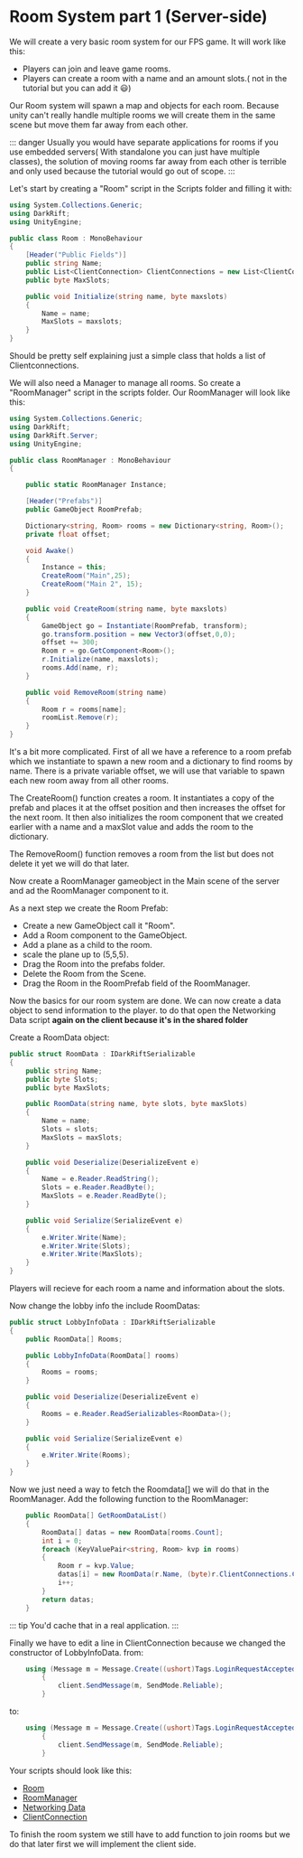# Room System part 1 (Server-side)

We will create a very basic room system for our FPS game. It will work like this:
- Players can join and leave game rooms.
- Players can create a room with a name and an amount slots.( not in the tutorial but you can add it :smiley:)

Our Room system will spawn a map and objects for each room. Because unity can't really handle multiple rooms we will create them in the same scene but move them far away from each other.

::: danger 
Usually you would have separate applications for rooms if you use embedded servers( With standalone you can just have multiple classes), the solution of moving rooms far away from each other is terrible and only used because the tutorial would go out of scope.
:::

Let's start by creating a "Room" script in the Scripts folder and filling it with:

```csharp
using System.Collections.Generic;
using DarkRift;
using UnityEngine;

public class Room : MonoBehaviour
{
    [Header("Public Fields")]
    public string Name;
    public List<ClientConnection> ClientConnections = new List<ClientConnection>();
    public byte MaxSlots;

    public void Initialize(string name, byte maxslots)
    {
        Name = name;
        MaxSlots = maxslots;
    }
}
```
Should be pretty self explaining just a simple class that holds a list of Clientconnections.

We will also need a Manager to manage all rooms. So create a "RoomManager" script in the scripts folder.
Our RoomManager will look like this:
```csharp
using System.Collections.Generic;
using DarkRift;
using DarkRift.Server;
using UnityEngine;

public class RoomManager : MonoBehaviour
{

    public static RoomManager Instance;

    [Header("Prefabs")]
    public GameObject RoomPrefab;

    Dictionary<string, Room> rooms = new Dictionary<string, Room>();
    private float offset;

    void Awake()
    {
        Instance = this;
        CreateRoom("Main",25);
        CreateRoom("Main 2", 15);
    }

    public void CreateRoom(string name, byte maxslots)
    {
        GameObject go = Instantiate(RoomPrefab, transform);
        go.transform.position = new Vector3(offset,0,0);
        offset += 300;
        Room r = go.GetComponent<Room>();
        r.Initialize(name, maxslots);
        rooms.Add(name, r);
    }

    public void RemoveRoom(string name)
    {
        Room r = rooms[name];
        roomList.Remove(r); 
    }
}
```
It's a bit more complicated. First of all we have a reference to a room prefab which we instantiate to spawn a new room and a dictionary to find rooms by name.
There is a private variable offset, we will use that variable to spawn each new room away from all other rooms.

The CreateRoom() function creates a room. It instantiates a copy of the prefab and places it at the offset position and then increases the offset for the next room. It then also initializes the room component that we created earlier with a name and a maxSlot value and adds the room to the dictionary.

The RemoveRoom() function removes a room from the list but does not delete it yet we will do that later.

Now create a RoomManager gameobject in the Main scene of the server and ad the RoomManager component to it.

As a next step we create the Room Prefab:
- Create a new GameObject call it "Room".
- Add a Room component to the GameObject.
- Add a plane as a child to the room.
- scale the plane up to (5,5,5).
- Drag the Room into the prefabs folder.
- Delete the Room from the Scene.
- Drag the Room in the RoomPrefab field of the RoomManager.

Now the basics for our room system are done. We can now create a data object to send information to the player.
to do that open the Networking Data script **again on the client because it's in the shared folder**

Create a RoomData object:
```csharp
public struct RoomData : IDarkRiftSerializable
{
    public string Name;
    public byte Slots;
    public byte MaxSlots;

    public RoomData(string name, byte slots, byte maxSlots)
    {
        Name = name;
        Slots = slots;
        MaxSlots = maxSlots;
    }

    public void Deserialize(DeserializeEvent e)
    {
        Name = e.Reader.ReadString();
        Slots = e.Reader.ReadByte();
        MaxSlots = e.Reader.ReadByte();
    }

    public void Serialize(SerializeEvent e)
    {
        e.Writer.Write(Name);
        e.Writer.Write(Slots);
        e.Writer.Write(MaxSlots);
    }
}
```

Players will recieve for each room a name and information about the slots.

Now change the lobby info the include RoomDatas:

```csharp
public struct LobbyInfoData : IDarkRiftSerializable
{
    public RoomData[] Rooms;

    public LobbyInfoData(RoomData[] rooms)
    {
        Rooms = rooms;
    }

    public void Deserialize(DeserializeEvent e)
    {
        Rooms = e.Reader.ReadSerializables<RoomData>();
    }

    public void Serialize(SerializeEvent e)
    {
        e.Writer.Write(Rooms);
    }
}
```

Now we just need a way to fetch the Roomdata[] we will do that in the RoomManager.
Add the following function to the RoomManager:

```csharp
    public RoomData[] GetRoomDataList()
    {
        RoomData[] datas = new RoomData[rooms.Count];
        int i = 0;
        foreach (KeyValuePair<string, Room> kvp in rooms)
        {
            Room r = kvp.Value;
            datas[i] = new RoomData(r.Name, (byte)r.ClientConnections.Count, r.MaxSlots);
            i++;
        }
        return datas;
    }
```

::: tip 
You'd cache that in a real application.
:::

Finally we have to edit a line in ClientConnection because we changed the constructor of LobbyInfoData.
from:
```csharp
    using (Message m = Message.Create((ushort)Tags.LoginRequestAccepted, new LoginInfoData(client.ID, new LobbyInfoData())))
        {
            client.SendMessage(m, SendMode.Reliable);
        }
```
to:
```csharp
    using (Message m = Message.Create((ushort)Tags.LoginRequestAccepted, new LoginInfoData(client.ID, new LobbyInfoData(RoomManager.Instance.GetRoomDataList()))))
        {
            client.SendMessage(m, SendMode.Reliable);
        }
```

Your scripts should look like this:
- [Room](https://pastebin.com/3ehtQQak)
- [RoomManager](https://pastebin.com/337tS3vU)
- [Networking Data](https://pastebin.com/USTdSuLK)
- [ClientConnection](https://pastebin.com/FCH3UCyu)

To finish the room system we still have to add function to join rooms but we do that later first we will implement the client side.